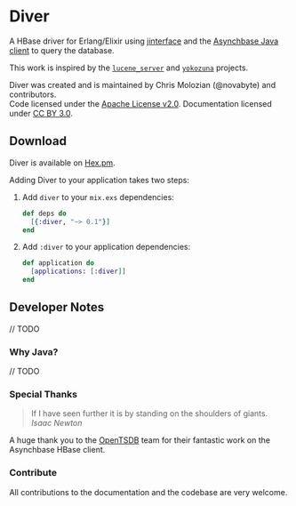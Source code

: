 Diver
=====

A HBase driver for Erlang/Elixir using [jinterface](http://www.erlang.org/doc/apps/jinterface/jinterface_users_guide.html) and the [Asynchbase Java client](https://github.com/OpenTSDB/asynchbase) to query the database.

This work is inspired by the [`lucene_server`](https://github.com/inaka/lucene_server) and [`yokozuna`](https://github.com/basho/yokozuna) projects.

Diver was created and is maintained by Chris Molozian (@novabyte) and contributors.
<br/>
Code licensed under the [Apache License v2.0](http://www.apache.org/licenses/LICENSE-2.0).
 Documentation licensed under [CC BY 3.0](http://creativecommons.org/licenses/by/3.0/).

## Download ##

Diver is available on [Hex.pm](https://hex.pm/packages/diver).

Adding Diver to your application takes two steps:

1. Add `diver` to your `mix.exs` dependencies:

    ```elixir
    def deps do
      [{:diver, "~> 0.1"}]
    end
    ```

2. Add `:diver` to your application dependencies:

    ```elixir
    def application do
      [applications: [:diver]]
    end
    ```

## Developer Notes ##

// TODO

### Why Java? ###

// TODO

### Special Thanks ###

> If I have seen further it is by standing on the shoulders of giants.
> _Isaac Newton_

A huge thank you to the [OpenTSDB](https://github.com/OpenTSDB) team for their fantastic work on the Asynchbase HBase client.

### Contribute ###

All contributions to the documentation and the codebase are very welcome.
